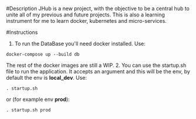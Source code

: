 #Description
JHub is a new project, with the objective to be a central hub to unite all of my previous and future projects. This is also a learning instrument for me to learn docker, kubernetes and micro-services.

#Instructions
1. To run the DataBase you'll need docker installed. Use:
~~~~
docker-compose up --build db
~~~~
The rest of the docker images are still a WIP.
2. You can use the startup.sh file to run the application. It accepts an argument and this will be the env, by default the env is **local_dev**. Use:
~~~~
. startup.sh
~~~~
or (for example env **prod**):
~~~~
. startup.sh prod
~~~~